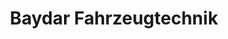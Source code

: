 ---
title: "Baydar Fahrzeugtechnik"
url: /gelsenkirchen/baydar-fahrzeugtechnik/
shop: Autowerkstatt
---
